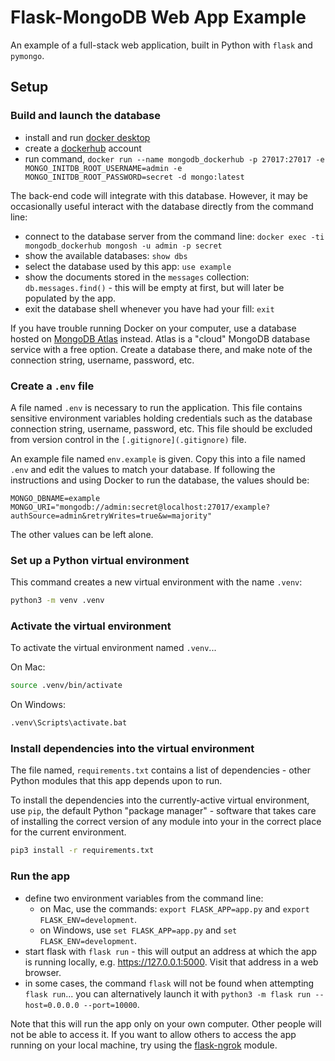 # Flask-MongoDB Web App Example

An example of a full-stack web application, built in Python with `flask` and `pymongo`.

## Setup

### Build and launch the database

- install and run [docker desktop](https://www.docker.com/get-started)
- create a [dockerhub](https://hub.docker.com/signup) account
- run command, `docker run --name mongodb_dockerhub -p 27017:27017 -e MONGO_INITDB_ROOT_USERNAME=admin -e MONGO_INITDB_ROOT_PASSWORD=secret -d mongo:latest`

The back-end code will integrate with this database. However, it may be occasionally useful interact with the database directly from the command line:

- connect to the database server from the command line: `docker exec -ti mongodb_dockerhub mongosh -u admin -p secret`
- show the available databases: `show dbs`
- select the database used by this app: `use example`
- show the documents stored in the `messages` collection: `db.messages.find()` - this will be empty at first, but will later be populated by the app.
- exit the database shell whenever you have had your fill: `exit`

If you have trouble running Docker on your computer, use a database hosted on [MongoDB Atlas](https://www.mongodb.com/atlas) instead. Atlas is a "cloud" MongoDB database service with a free option. Create a database there, and make note of the connection string, username, password, etc.

### Create a `.env` file

A file named `.env` is necessary to run the application. This file contains sensitive environment variables holding credentials such as the database connection string, username, password, etc. This file should be excluded from version control in the `[.gitignore](.gitignore)` file.

An example file named `env.example` is given. Copy this into a file named `.env` and edit the values to match your database. If following the instructions and using Docker to run the database, the values should be:

```
MONGO_DBNAME=example
MONGO_URI="mongodb://admin:secret@localhost:27017/example?authSource=admin&retryWrites=true&w=majority"
```

The other values can be left alone.

### Set up a Python virtual environment

This command creates a new virtual environment with the name `.venv`:

```bash
python3 -m venv .venv
```

### Activate the virtual environment

To activate the virtual environment named `.venv`...

On Mac:

```bash
source .venv/bin/activate
```

On Windows:

```bash
.venv\Scripts\activate.bat
```

### Install dependencies into the virtual environment

The file named, `requirements.txt` contains a list of dependencies - other Python modules that this app depends upon to run.

To install the dependencies into the currently-active virtual environment, use `pip`, the default Python "package manager" - software that takes care of installing the correct version of any module into your in the correct place for the current environment.

```bash
pip3 install -r requirements.txt
```

### Run the app

- define two environment variables from the command line:
  - on Mac, use the commands: `export FLASK_APP=app.py` and `export FLASK_ENV=development`.
  - on Windows, use `set FLASK_APP=app.py` and `set FLASK_ENV=development`.
- start flask with `flask run` - this will output an address at which the app is running locally, e.g. https://127.0.0.1:5000. Visit that address in a web browser.
- in some cases, the command `flask` will not be found when attempting `flask run`... you can alternatively launch it with `python3 -m flask run --host=0.0.0.0 --port=10000`.

Note that this will run the app only on your own computer. Other people will not be able to access it. If you want to allow others to access the app running on your local machine, try using the [flask-ngrok](https://pypi.org/project/flask-ngrok/) module.
